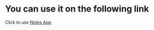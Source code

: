 # You can use it on the following link

Click to use [Notes App](https://imrankabir.github.io/notes)
